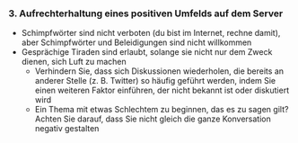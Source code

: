 ### 3. Aufrechterhaltung eines positiven Umfelds auf dem Server

- Schimpfwörter sind nicht verboten (du bist im Internet, rechne damit), aber Schimpfwörter und Beleidigungen sind nicht willkommen
- Gesprächige Tiraden sind erlaubt, solange sie nicht nur dem Zweck dienen, sich Luft zu machen
    - Verhindern Sie, dass sich Diskussionen wiederholen, die bereits an anderer Stelle (z. B. Twitter) so häufig geführt werden, indem Sie einen weiteren Faktor einführen, der nicht bekannt ist oder diskutiert wird
    - Ein Thema mit etwas Schlechtem zu beginnen, das es zu sagen gilt? Achten Sie darauf, dass Sie nicht gleich die ganze Konversation negativ gestalten
